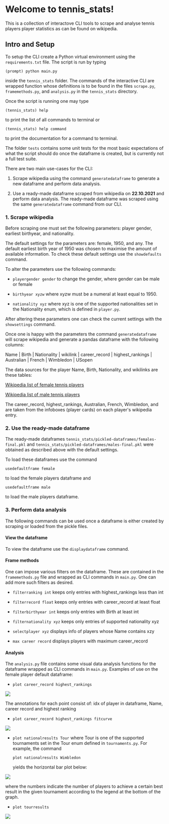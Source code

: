 # Welcome to tennis_stats!

This is a collection of interactove CLI tools to scrape and analyse tennis players 
player statistics as can be found on wikipedia.

## Intro and Setup

To setup the CLI create a Python virtual environment using the
`requirements.txt` file.  The script is run by typing

`(prompt) python main.py`

inside the `tennis_stats` folder.  The commands of the
interactive CLI are wrapped function whose definitions is to 
be found in the files `scrape.py`, `framemethods.py`, and `analysis.py`
in the `tennis_stats` directory.

Once the script is running one may type

`(tennis_stats) help`

to print the list of all commands to terminal or

`(tennis_stats) help command` 

to print the documentation for a command to terminal.

The folder `tests` contains some unit tests for the most basic
expectations of what the script should do once the dataframe
is created, but is currently not a full test suite.


There are two main use-cases for the CLI:

1. Scrape wikipedia using the command `generatedataframe` to generate a new dataframe and perform
data analysis.

2. Use a ready-made dataframe scraped from wikipedia on **22.10.2021**
and perform data analysis.  The ready-made dataframe was scraped
   using the same `generatedataframe` command from our CLI.
   

### 1. Scrape wikipedia
Before scraping one must set the following parameters: 
player gender, earliest birthyear, and nationality.

The default settings for the parameters are:  female, 1950, and any.
The default earliest birth year of 1950 was chosen to maximise 
the amount of available information.
To check these default settings use the `showdefaults` command.

To alter the parameters use the following commands:

 - `playergender gender` to change the gender, where gender can
be male or female
   
 - `birthyear xyzw` where xyzw must be a numeral at least equal
to 1950.  
   
 - `nationality xyz` where xyz is one of the supported 
nationalities set in the Nationality enum, which is
   defined in `player.py`.  


After altering these parameters one can check the current settings 
with the `showsettings` command.

Once one is happy with the parameters the command `generatedataframe`
will scrape wikipedia and generate a pandas dataframe with the following columns:

Name | Birth | Nationality | wikilink | career_record | highest_rankings | Australian | French | Wimbledon | USopen

The data sources for the player Name, Birth, Nationality, and wikilinks
are these tables:

[Wikipedia list of female tennis players](https://en.wikipedia.org/wiki/List_of_female_tennis_players)

[Wikipedia list of male tennis players](https://en.wikipedia.org/wiki/List_of_male_singles_tennis_players)


The career_record, highest_rankings, Australian, French, Wimbledon,
and are taken from the infoboxes (player cards) on each player's
wikipedia entry.



### 2. Use the ready-made dataframe
The ready-made dataframes `tennis_stats/pickled-dataframes/females-final.pkl`
and `tennis_stats/pickled-dataframes/males-final.pkl` were obtained 
as described above with the default settings.

To load these dataframes use the command

```
usedefaultframe female
```
to load the female players dataframe and 

```
usedefaultframe male
```
to load the male players dataframe.

### 3. Perform data analysis

The following commands can be used once a dataframe is either
created by scraping or loaded from the pickle files.

#### View the dataframe
To view the dataframe use the `displaydataframe` command.

#### Frame methods
One can impose various filters on the dataframe.  These are
contained in the `framemethods.py` file and wrapped as CLI
commands in `main.py`.  One can add more such filters as desired.

 - `filterranking int` keeps only entries with highest_rankings
less than int
   
 - `filterrecord float` keeps only entries with career_record
at least float
   
 - `filterbirthyear int` keeps only entries with Birth at least 
int

 - `filternationality xyz` keeps only entries of supported 
nationality xyz
   
 - `selectplayer xyz` displays info of players whose Name contains 
xzy
   
 - `max career record` displays players with maximum career_record

#### Analysis
The `analysis.py` file contains some visual data analysis functions
for the dataframe wrapped as CLI commands in `main.py`.  Examples of use
on the female player default dataframe:
 - `plot career_record highest_rankings`
   
![](readmephotos/photo1.png)

The annotations for each point consist of: idx of player in
dataframe, Name, career record and highest ranking
 - `plot career_record highest_rankings fitcurve`
   
![](readmephotos/photo2.png)
 - `plot nationalresults Tour` where Tour is one of the 
supported tournaments set in the Tour enum defined in
   `tournaments.py`.  For example, the command
   
   `plot nationalresults Wimbledon` 
   
   yields the horizontal bar plot below:

![](readmephotos/photo3.png)
 
   where the numbers indicate the number of players to 
achieve a certain best result in the given tournament
according to the legend at the bottom of the graph.

 - `plot tourresults`

![](readmephotos/photo4.png)